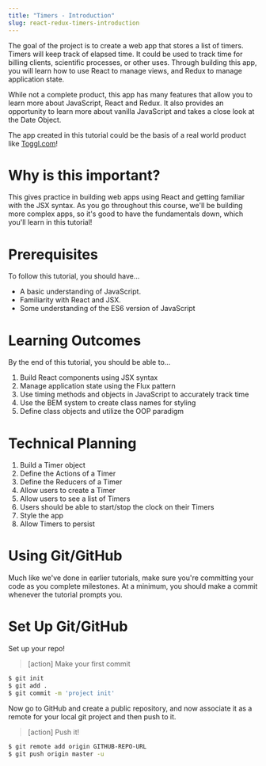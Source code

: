 ```yaml
---
title: "Timers - Introduction"
slug: react-redux-timers-introduction
---
```


The goal of the project is to create a web app that stores a list of timers.
Timers will keep track of elapsed time. It could be used to track time for billing clients, scientific processes, or other uses. Through building this app, you will learn how to use React to manage views, and Redux to manage application state.

While not a complete product, this app has many features that allow you to learn more about JavaScript, React and Redux. It also provides an opportunity to learn more about vanilla JavaScript and takes a close look at the Date Object.

The app created in this tutorial could be the basis of a real world
product like [Toggl.com](http://toggl.com)!

# Why is this important?

This gives practice in building web apps using React and getting familiar with the JSX syntax. As you go throughout this course, we'll be building more complex apps, so it's good to have the fundamentals down, which you'll learn in this tutorial!

# Prerequisites

To follow this tutorial, you should have...

- A basic understanding of JavaScript.
- Familiarity with React and JSX.
- Some understanding of the ES6 version of JavaScript


# Learning Outcomes

By the end of this tutorial, you should be able to...

1. Build React components using JSX syntax
1. Manage application state using the Flux pattern
1. Use timing methods and objects in JavaScript to accurately track time
1. Use the BEM system to create class names for styling
1. Define class objects and utilize the OOP paradigm

# Technical Planning

1. Build a Timer object
1. Define the Actions of a Timer
1. Define the Reducers of a Timer
1. Allow users to create a Timer
1. Allow users to see a list of Timers
1. Users should be able to start/stop the clock on their Timers
1. Style the app
1. Allow Timers to persist

# Using Git/GitHub

Much like we've done in earlier tutorials, make sure you're committing your code as you complete milestones. At a minimum, you should make a commit whenever the tutorial prompts you.

# Set Up Git/GitHub

Set up your repo!

>[action]
> Make your first commit
>
```bash
$ git init
$ git add .
$ git commit -m 'project init'
```

Now go to GitHub and create a public repository, and now associate it as a remote for your local git project and then push to it.

>[action]
> Push it!
>
```bash
$ git remote add origin GITHUB-REPO-URL
$ git push origin master -u
```
